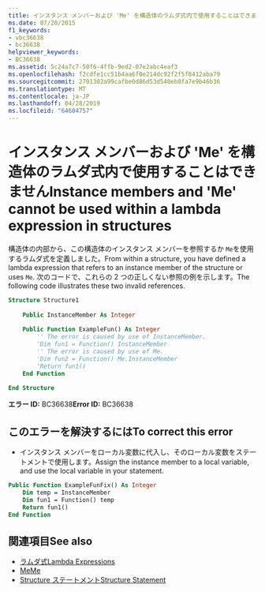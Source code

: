 ```yaml
---
title: インスタンス メンバーおよび 'Me' を構造体のラムダ式内で使用することはできません
ms.date: 07/20/2015
f1_keywords:
- vbc36638
- bc36638
helpviewer_keywords:
- BC36638
ms.assetid: 5c24a7c7-50f6-4ffb-9ed2-07e2abc4eaf3
ms.openlocfilehash: f2cdfe1cc51b4aa6f0e214dc92f2f5f8412aba79
ms.sourcegitcommit: 2701302a99cafbe0d86d53d540eb0fa7e9b46b36
ms.translationtype: MT
ms.contentlocale: ja-JP
ms.lasthandoff: 04/28/2019
ms.locfileid: "64604757"
---
```

# <a name="instance-members-and-me-cannot-be-used-within-a-lambda-expression-in-structures"></a><span data-ttu-id="4d7e8-102">インスタンス メンバーおよび 'Me' を構造体のラムダ式内で使用することはできません</span><span class="sxs-lookup"><span data-stu-id="4d7e8-102">Instance members and 'Me' cannot be used within a lambda expression in structures</span></span>
<span data-ttu-id="4d7e8-103">構造体の内部から、この構造体のインスタンス メンバーを参照するか `Me`を使用するラムダ式を定義しました。</span><span class="sxs-lookup"><span data-stu-id="4d7e8-103">From within a structure, you have defined a lambda expression that refers to an instance member of the structure or uses `Me`.</span></span> <span data-ttu-id="4d7e8-104">次のコードで、これらの 2 つの正しくない参照の例を示します。</span><span class="sxs-lookup"><span data-stu-id="4d7e8-104">The following code illustrates these two invalid references.</span></span>  
  
```vb  
Structure Structure1  
  
    Public InstanceMember As Integer  
  
    Public Function ExampleFun() As Integer  
        '' The error is caused by use of InstanceMember.  
        'Dim fun1 = Function() InstanceMember  
        '' The error is caused by use of Me.  
        'Dim fun2 = Function() Me.InstanceMember  
        'Return fun1()  
    End Function  
  
End Structure  
```  
  
 <span data-ttu-id="4d7e8-105">**エラー ID:** BC36638</span><span class="sxs-lookup"><span data-stu-id="4d7e8-105">**Error ID:** BC36638</span></span>  
  
## <a name="to-correct-this-error"></a><span data-ttu-id="4d7e8-106">このエラーを解決するには</span><span class="sxs-lookup"><span data-stu-id="4d7e8-106">To correct this error</span></span>  
  
- <span data-ttu-id="4d7e8-107">インスタンス メンバーをローカル変数に代入し、そのローカル変数をステートメントで使用します。</span><span class="sxs-lookup"><span data-stu-id="4d7e8-107">Assign the instance member to a local variable, and use the local variable in your statement.</span></span>  
  
```vb  
Public Function ExampleFunFix() As Integer  
    Dim temp = InstanceMember  
    Dim fun1 = Function() temp  
    Return fun1()  
End Function  
```  
  
## <a name="see-also"></a><span data-ttu-id="4d7e8-108">関連項目</span><span class="sxs-lookup"><span data-stu-id="4d7e8-108">See also</span></span>

- [<span data-ttu-id="4d7e8-109">ラムダ式</span><span class="sxs-lookup"><span data-stu-id="4d7e8-109">Lambda Expressions</span></span>](../../visual-basic/programming-guide/language-features/procedures/lambda-expressions.md)
- [<span data-ttu-id="4d7e8-110">Me</span><span class="sxs-lookup"><span data-stu-id="4d7e8-110">Me</span></span>](~/docs/visual-basic/programming-guide/program-structure/me-my-mybase-and-myclass.md#me)
- [<span data-ttu-id="4d7e8-111">Structure ステートメント</span><span class="sxs-lookup"><span data-stu-id="4d7e8-111">Structure Statement</span></span>](../../visual-basic/language-reference/statements/structure-statement.md)
